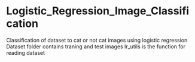 # Logistic_Regression_Image_Classification
Classification of dataset to cat or not cat images using logistic regression
Dataset folder contains traning and test images
Ir_utils is the function for reading dataset
